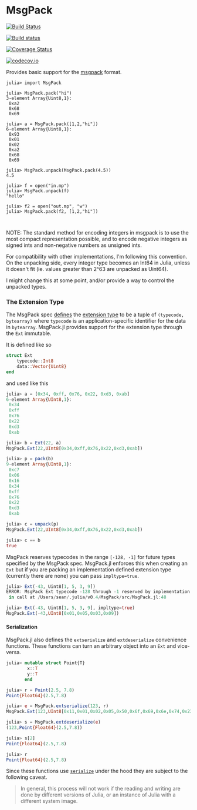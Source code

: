 # MsgPack

[![Build Status](https://travis-ci.org/JuliaIO/MsgPack.jl.svg?branch=master)](https://travis-ci.org/JuliaIO/MsgPack.jl)

[![Build status](https://ci.appveyor.com/api/projects/status/93qbkbnqh0fn9qr4/branch/master?svg=true)](https://ci.appveyor.com/project/kmsquire/msgpack-jl/branch/master)

[![Coverage Status](https://coveralls.io/repos/JuliaIO/MsgPack.jl/badge.svg?branch=master&service=github)](https://coveralls.io/github/JuliaIO/MsgPack.jl?branch=master)

[![codecov.io](http://codecov.io/github/JuliaIO/MsgPack.jl/coverage.svg?branch=master)](http://codecov.io/github/JuliaIO/MsgPack.jl?branch=master)

Provides basic support for the [msgpack](http://msgpack.org) format.

```
julia> import MsgPack

julia> MsgPack.pack("hi")
3-element Array{Uint8,1}:
 0xa2
 0x68
 0x69

julia> a = MsgPack.pack([1,2,"hi"])
6-element Array{Uint8,1}:
 0x93
 0x01
 0x02
 0xa2
 0x68
 0x69

julia> MsgPack.unpack(MsgPack.pack(4.5))
4.5

julia> f = open("in.mp")
julia> MsgPack.unpack(f)
"hello"

julia> f2 = open("out.mp", "w")
julia> MsgPack.pack(f2, [1,2,"hi"])



```
NOTE: The standard method for encoding integers in msgpack is to use the most compact representation possible, and to encode negative integers as signed ints and non-negative numbers as unsigned ints.

For compatibility with other implementations, I'm following this convention.  On the unpacking side, every integer type becomes an Int64 in Julia, unless it doesn't fit (ie. values greater than 2^63 are unpacked as Uint64).

I might change this at some point, and/or provide a way to control the unpacked types.

### The Extension Type

The MsgPack spec [defines](https://github.com/msgpack/msgpack/blob/master/spec.md#formats-ext) the [extension type](https://github.com/msgpack/msgpack/blob/master/spec.md#types-extension-type) to be a tuple of `(typecode, bytearray)` where `typecode` is an application-specific identifier for the data in `bytearray`. MsgPack.jl provides support for the extension type through the `Ext` immutable.

It is defined like so

```julia
struct Ext
    typecode::Int8
    data::Vector{Uint8}
end
```

and used like this

```julia
julia> a = [0x34, 0xff, 0x76, 0x22, 0xd3, 0xab]
6-element Array{UInt8,1}:
 0x34
 0xff
 0x76
 0x22
 0xd3
 0xab

julia> b = Ext(22, a)
MsgPack.Ext(22,UInt8[0x34,0xff,0x76,0x22,0xd3,0xab])

julia> p = pack(b)
9-element Array{UInt8,1}:
 0xc7
 0x06
 0x16
 0x34
 0xff
 0x76
 0x22
 0xd3
 0xab

julia> c = unpack(p)
MsgPack.Ext(22,UInt8[0x34,0xff,0x76,0x22,0xd3,0xab])

julia> c == b
true
```

MsgPack reserves typecodes in the range `[-128, -1]` for future types specified by the MsgPack spec. MsgPack.jl enforces this when creating an `Ext` but if you are packing an implementation defined extension type (currently there are none) you can pass `impltype=true`.

```julia
julia> Ext(-43, Uint8[1, 5, 3, 9])
ERROR: MsgPack Ext typecode -128 through -1 reserved by implementation
 in call at /Users/sean/.julia/v0.4/MsgPack/src/MsgPack.jl:48

julia> Ext(-43, Uint8[1, 5, 3, 9], impltype=true)
MsgPack.Ext(-43,UInt8[0x01,0x05,0x03,0x09])
```

#### Serialization

MsgPack.jl also defines the `extserialize` and `extdeserialize` convenience functions. These functions can turn an arbitrary object into an `Ext` and vice-versa.

```julia
julia> mutable struct Point{T}
        x::T
        y::T
       end

julia> r = Point(2.5, 7.8)
Point{Float64}(2.5,7.8)

julia> e = MsgPack.extserialize(123, r)
MsgPack.Ext(123,UInt8[0x11,0x01,0x02,0x05,0x50,0x6f,0x69,0x6e,0x74,0x23  …  0x40,0x0e,0x33,0x33,0x33,0x33,0x33,0x33,0x1f,0x40])

julia> s = MsgPack.extdeserialize(e)
(123,Point{Float64}(2.5,7.8))

julia> s[2]
Point{Float64}(2.5,7.8)

julia> r
Point{Float64}(2.5,7.8)
```

Since these functions use [`serialize`](http://docs.julialang.org/en/latest/stdlib/base/#Base.serialize) under the hood they are subject to the following caveat.

> In general, this process will not work if the reading and writing are done by
> different versions of Julia, or an instance of Julia with a different system
> image.
